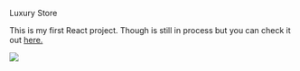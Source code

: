 Luxury Store

This is my first React project. Though is still in process but you can check it out <a href="https://eugenia-villegas.github.io/luxury-bookstore">here.</a>

![](https://j.gifs.com/46wEB7.gif)


